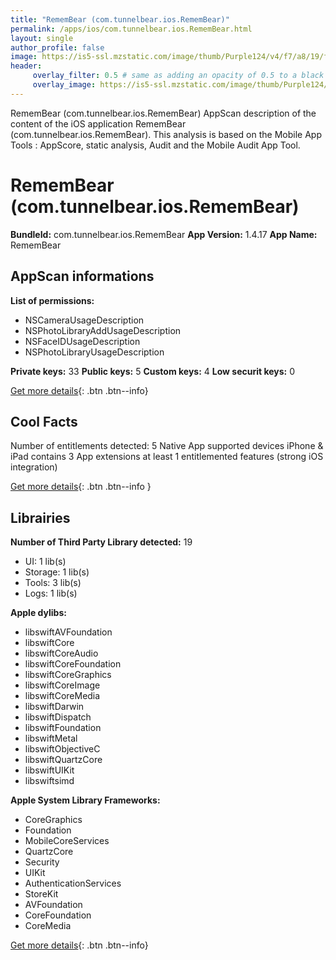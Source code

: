 ```yaml
---
title: "RememBear (com.tunnelbear.ios.RememBear)"
permalink: /apps/ios/com.tunnelbear.ios.RememBear.html
layout: single
author_profile: false
image: https://is5-ssl.mzstatic.com/image/thumb/Purple124/v4/f7/a8/19/f7a81942-b09b-3912-520a-9f78bd74e011/AppIcon-0-0-1x_U007emarketing-0-0-0-7-0-0-sRGB-0-0-0-GLES2_U002c0-512MB-85-220-0-0.png/512x512bb.jpg
header: 
     overlay_filter: 0.5 # same as adding an opacity of 0.5 to a black background
     overlay_image: https://is5-ssl.mzstatic.com/image/thumb/Purple124/v4/f7/a8/19/f7a81942-b09b-3912-520a-9f78bd74e011/AppIcon-0-0-1x_U007emarketing-0-0-0-7-0-0-sRGB-0-0-0-GLES2_U002c0-512MB-85-220-0-0.png/512x512bb.jpg
---
```

RememBear (com.tunnelbear.ios.RememBear) AppScan description of the content of the iOS application RememBear (com.tunnelbear.ios.RememBear). This analysis is based on the Mobile App Tools : AppScore, static analysis, Audit and the Mobile Audit App Tool.

# RememBear (com.tunnelbear.ios.RememBear)

**BundleId:** com.tunnelbear.ios.RememBear
**App Version:** 1.4.17
**App Name:** RememBear


## AppScan informations 

**List of permissions:** 
- NSCameraUsageDescription
- NSPhotoLibraryAddUsageDescription
- NSFaceIDUsageDescription
- NSPhotoLibraryUsageDescription
  
  
**Private keys:** 33
**Public keys:** 5
**Custom keys:** 4
**Low securit keys:** 0
  
[Get more details](/pricing.html){: .btn .btn--info}

## Cool Facts

Number of entitlements detected: 5
Native App
supported devices iPhone & iPad
contains 3 App extensions
at least 1 entitlemented features (strong iOS integration)
  
[Get more details](/pricing.html){: .btn .btn--info }

## Librairies 
**Number of Third Party Library detected:** 19
- UI: 1 lib(s)
- Storage: 1 lib(s)
- Tools: 3 lib(s)
- Logs: 1 lib(s)


**Apple dylibs:**
- libswiftAVFoundation
- libswiftCore
- libswiftCoreAudio
- libswiftCoreFoundation
- libswiftCoreGraphics
- libswiftCoreImage
- libswiftCoreMedia
- libswiftDarwin
- libswiftDispatch
- libswiftFoundation
- libswiftMetal
- libswiftObjectiveC
- libswiftQuartzCore
- libswiftUIKit
- libswiftsimd


**Apple System Library Frameworks:**
- CoreGraphics
- Foundation
- MobileCoreServices
- QuartzCore
- Security
- UIKit
- AuthenticationServices
- StoreKit
- AVFoundation
- CoreFoundation
- CoreMedia


  
[Get more details](/pricing.html){: .btn .btn--info}

